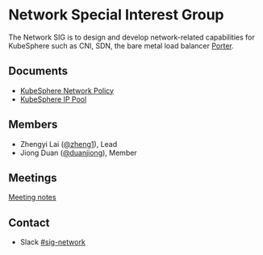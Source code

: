 # Network Special Interest Group

The Network SIG is to design and develop network-related capabilities for KubeSphere such as CNI, SDN, the bare metal load balancer [Porter](https://github.com/kubesphere/porter).

## Documents

- [KubeSphere Network Policy](./concepts-and-designs/kubesphere-network-policy.md)
- [KubeSphere IP Pool](./concepts-and-designs/ippool.md)

## Members

- Zhengyi Lai ([@zheng1](https://github.com/zheng1)), Lead
- Jiong Duan ([@duanjiong](https://github.com/duanjiong)), Member

## Meetings

[Meeting notes](https://docs.google.com/document/d/12KTd1xBSYPBTbn4WTvN4iTPoDg1skU-bbbcoNt_RAPE/)

## Contact

- Slack [#sig-network](https://kubesphere.slack.com/messages/sig-network)
